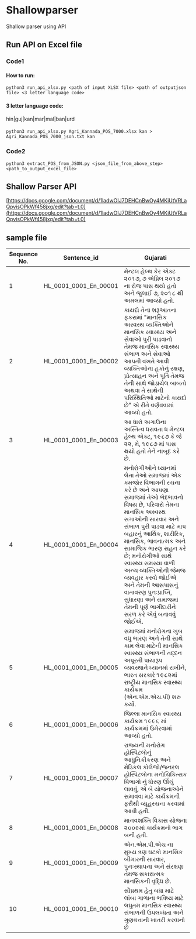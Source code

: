 # Shallowparser
Shallow parser using API

## Run API on Excel file

### Code1

#### How to run:
`python3 run_api_xlsx.py <path of input XLSX file> <path of outputjson file> <3 letter language code>`

#### 3 letter language code:
hin|guj|kan|mar|mal|ban|urd

#### 
`python3 run_api_xlsx.py Agri_Kannada_POS_7000.xlsx kan > Agri_Kannada_POS_7000_json.txt kan`

### Code2
`python3 extract_POS_from_JSON.py <json_file_from_above_step> <path_to_output_excel_file>`

## Shallow Parser API 
[https://docs.google.com/document/d/1ladwOIJ7DEHCnBwOy4MKiUtVRLaQpvisOPkWf458jxg/edit?tab=t.0](https://docs.google.com/document/d/1ladwOIJ7DEHCnBwOy4MKiUtVRLaQpvisOPkWf458jxg/edit?tab=t.0)

## sample file
| Sequence  No. | Sentence_id           | Gujarati                                                                                                                                                                                                                                                                                                                                                                                                                                             |
|---------------|-----------------------|------------------------------------------------------------------------------------------------------------------------------------------------------------------------------------------------------------------------------------------------------------------------------------------------------------------------------------------------------------------------------------------------------------------------------------------------------|
| 1             | HL_0001_0001_En_00001 | મેન્ટલ હેલ્થ કેર એક્ટ ૨૦૧૭, ૭ એપ્રિલ ૨૦૧૭ ના રોજ પાસ થયો હતો અને જુલાઈ ૭, ૨૦૧૮ થી અમલમાં આવ્યો હતો.|
| 2             | HL_0001_0001_En_00002 | કાયદો તેના શરૂઆતના ફકરામાં "માનસિક અસ્વસ્થ વ્યક્તિઓને માનસિક સ્વાસ્થ્ય અને સેવાઓ પુરી પાડવાનો તેમજ માનસિક સ્વાસ્થ્ય સંભાળ અને સેવાઓ આપતી વખતે આવી વ્યક્તિઓના હકોનું રક્ષણ, પ્રોત્સાહન અને પૂર્તિ તેમજ તેની સાથે જોડાયેલ બાબતો અથવા તે સાથેની પરિસ્થિતિઓ માટેનો કાયદો છે" એ રીતે વર્ણવવામાં આવ્યો હતો.|
| 3             | HL_0001_0001_En_00003 | આ ધારો અગાઉના અસ્તિત્વ ધરાવતા ધ મેન્ટલ હેલ્થ એક્ટ, ૧૯૮૭ કે જે ૨૨, મે, ૧૯૮૭ માં પાસ થયો હતો તેને નાબૂદ કરે છે.|
| 4             | HL_0001_0001_En_00004 | મનોરોગીઓને ધ્યાનમાં લેતા તેઓ સમાજમાં એક કમજોર વિભાગની રચના કરે છે અને આપણા સમાજમાં તેઓ ભેદભાવનો વિષય છે, પરિવારો તેમના માનસિક અસ્વસ્થ સગાઓની સારવાર અને સંભાળ પુરી પાડવા માટે માપ બહારનું  આર્થિક, શારીરિક, માનસિક, ભાવનાત્મક અને સામાજિક ભારણ સહન કરે છે; મનોરોગીઓ સાથે સ્વાસ્થ્ય સમસ્યા વાળી અન્ય વ્યક્તિઓની જેમજ વ્યવહાર કરવો જોઈએ અને તેમની આસપાસનું વાતાવરણ પુનઃપ્રાપ્તિ, સુધારણા અને સમાજમાં તેમની પૂર્ણ ભાગીદારીને સરળ કરે એવું બનાવવું જોઈએ. |
| 5             | HL_0001_0001_En_00005 | સમાજમાં મનોરોગના ખુબ વધુ ભારણ અને તેની સાથે કામ લેવા માટેની માનસિક સ્વાસ્થ્ય સંભાળની તદ્દન અપૂરતી પાયારૂપ વ્યવસ્થાને ધ્યાનમાં રાખીને, ભારત સરકારે ૧૯૮૨માં રાષ્ટ્રીય માનસિક સ્વાસ્થ્ય કાર્યક્રમ (એન.એમ.એચ.પી) શરુ કર્યો.  |
| 6             | HL_0001_0001_En_00006 | જિલ્લા માનસિક સ્વાસ્થ્ય કાર્યક્રમ ૧૯૯૬ માં કાર્યક્રમમાં ઉમેરવામાં આવ્યો હતો.|
| 7             | HL_0001_0001_En_00007 | રાજ્યની મનોરોગ હોસ્પિટલોનું આધુનિકીકરણ અને મેડિકલ કોલેજો/જનરલ હોસ્પિટલોના મનોચિકિત્સક વિભાગો નું ધોરણ ઊંચું લાવવું, એ બે યોજનાઓને સમાવવા માટે કાર્યક્રમની ફરીથી વ્યૂહરચના કરવામાં આવી હતી.|
| 8             | HL_0001_0001_En_00008 | માનવશક્તિ વિકાસ યોજના ૨૦૦૯માં કાર્યક્રમનો ભાગ બની હતી. |
| 9             | HL_0001_0001_En_00009 | એન.એમ.પી.એચ ના મુખ્ય ત્રણ ઘટકો માનસિક બીમારની સારવાર, પુનઃસ્થાપના અને સંરક્ષણ તેમજ સકારાત્મક માનસિકની વૃદ્ધિ છે.|
| 10            | HL_0001_0001_En_00010 | સૌપ્રથમ હેતુ બધા માટે લાંબા ગાળાના ભવિષ્ય માટે લઘુતમ માનસિક સ્વાસ્થ્ય સંભાળની ઉપલબ્ધતા અને ગુણવત્તાની ખાતરી કરવાનો છે |
